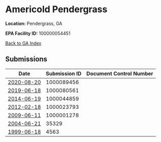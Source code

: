 # Americold Pendergrass

**Location:** Pendergrass, GA

**EPA Facility ID:** 100000054451

[Back to GA Index](../../index.md)

## Submissions

| Date | Submission ID | Document Control Number |
|------|--------------|-------------------------|
| [2020-08-20](submissions/1000089456.md) | 1000089456 |  |
| [2019-06-18](submissions/1000080561.md) | 1000080561 |  |
| [2014-06-19](submissions/1000044859.md) | 1000044859 |  |
| [2012-02-18](submissions/1000023793.md) | 1000023793 |  |
| [2009-06-11](submissions/1000001278.md) | 1000001278 |  |
| [2004-06-21](submissions/35329.md) | 35329 |  |
| [1999-06-18](submissions/4563.md) | 4563 |  |

